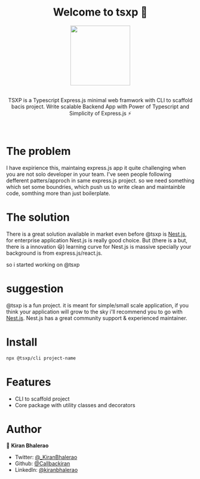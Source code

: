 <div align="center">
<h1>Welcome to tsxp 👋</h1>

<img src="https://i.imgur.com/FtKoA7z.png" height="160" />
<br />
<br />

TSXP is a Typescript Express.js minimal web framwork with CLI to scaffold bacis project. Write scalable
Backend App with Power of Typescript and Simplicity of Express.js ⚡

</div>
<br />

# The problem

I have expirience this, maintaing express.js app it quite challenging when you are not solo developer in your team. I've seen people following defferent patters/approch in same express.js project. so we need something which set some boundries, which push us to write clean and maintainble code, somthing more than just boilerplate.

# The solution

There is a great solution available in market even before @tsxp is [Nest.js](https://nestjs.com/), for enterprise application Nest.js is really good choice.
But (there is a but, there is a innovation 😃) learning curve for Nest.js is massive specially your background is from express.js/react.js.

so i started working on @tsxp

# suggestion

@tsxp is a fun project. it is meant for simple/small scale application, if you think your application will grow to the sky i'll recommend you to go with [Nest.js](https://nestjs.com/). Nest.js has a great community support & experienced maintainer.

# Install

```sh
npx @tsxp/cli project-name
```

# Features

- CLI to scaffold project
- Core package with utility classes and decorators

# Author

👤 **Kiran Bhalerao**

- Twitter: [@\_KiranBhalerao](https://twitter.com/_KiranBhalerao)
- Github: [@Callbackiran](https://github.com/Callbackiran)
- LinkedIn: [@kiranbhalerao](https://linkedin.com/in/kiranbhalerao)

